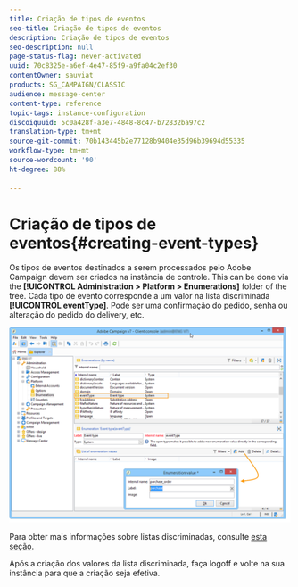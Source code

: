 ```yaml
---
title: Criação de tipos de eventos
seo-title: Criação de tipos de eventos
description: Criação de tipos de eventos
seo-description: null
page-status-flag: never-activated
uuid: 70c8325e-a6ef-4e47-85f9-a9fa04c2ef30
contentOwner: sauviat
products: SG_CAMPAIGN/CLASSIC
audience: message-center
content-type: reference
topic-tags: instance-configuration
discoiquuid: 5c0a428f-a3e7-4848-8c47-b72832ba97c2
translation-type: tm+mt
source-git-commit: 70b143445b2e77128b9404e35d96b39694d55335
workflow-type: tm+mt
source-wordcount: '90'
ht-degree: 88%

---
```



# Criação de tipos de eventos{#creating-event-types}

Os tipos de eventos destinados a serem processados pelo Adobe Campaign devem ser criados na instância de controle. This can be done via the **[!UICONTROL Administration > Platform > Enumerations]** folder of the tree. Cada tipo de evento corresponde a um valor na lista discriminada **[!UICONTROL eventType]**. Pode ser uma confirmação do pedido, senha ou alteração do pedido do delivery, etc.

![](assets/messagecenter_eventtype_enum_001.png)

Para obter mais informações sobre listas discriminadas, consulte [esta seção](../../platform/using/managing-enumerations.md).

Após a criação dos valores da lista discriminada, faça logoff e volte na sua instância para que a criação seja efetiva.
